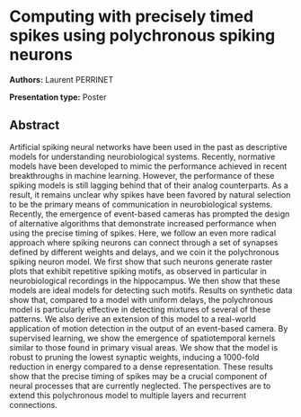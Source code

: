 
# Computing with precisely timed spikes using polychronous spiking neurons

**Authors:** Laurent PERRINET

**Presentation type:** Poster

## Abstract

Artificial spiking neural networks have been used in the past as descriptive models for understanding neurobiological systems. Recently, normative models have been developed to mimic the performance achieved in recent breakthroughs in machine learning. However, the performance of these spiking models is still lagging behind that of their analog counterparts. As a result, it remains unclear why spikes have been favored by natural selection to be the primary means of communication in neurobiological systems. Recently, the emergence of event-based cameras has prompted the design of alternative algorithms that demonstrate increased performance when using the precise timing of spikes. Here, we follow an even more radical approach where spiking neurons can connect through a set of synapses defined by different weights and delays, and we coin it the polychronous spiking neuron model. We first show that such neurons generate raster plots that exhibit repetitive spiking motifs, as observed in particular in neurobiological recordings in the hippocampus. We then show that these models are ideal models for detecting such motifs. Results on synthetic data show that, compared to a model with uniform delays, the polychronous model is particularly effective in detecting mixtures of several of these patterns. We also derive an extension of this model to a real-world application of motion detection in the output of an event-based camera. By supervised learning, we show the emergence of spatiotemporal kernels similar to those found in primary visual areas. We show that the model is robust to pruning the lowest synaptic weights, inducing a 1000-fold reduction in energy compared to a dense representation. These results show that the precise timing of spikes may be a crucial component of neural processes that are currently neglected. The perspectives are to extend this polychronous model to multiple layers and recurrent connections.